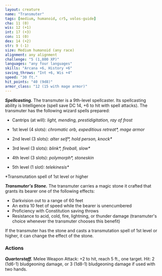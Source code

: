 ```yaml
---
layout: creature
name: "Transmuter"
tags: [medium, humanoid, cr5, volos-guide]
cha: 11 (0)
wis: 12 (+1)
int: 17 (+3)
con: 11 (0)
dex: 14 (+2)
str: 9 (-1)
size: Medium humanoid (any race)
alignment: any alignment
challenge: "5 (1,800 XP)"
languages: "any four languages"
skills: "Arcana +6, History +6"
saving_throws: "Int +6, Wis +4"
speed: "30 ft."
hit_points: "40 (9d8)"
armor_class: "12 (15 with mage armor)"
---
```


***Spellcasting.*** The transmuter is a 9th-level spellcaster. Its spellcasting ability is Intelligence (spell save DC 14, +6 to hit with spell attacks). The transmuter has the following wizard spells prepared:

* Cantrips (at will): <i>light, mending, prestidigitation, ray of frost</i>

* 1st level (4 slots): <i>chromatic orb, expeditious retreat\*, mage armor</i>

* 2nd level (3 slots): <i>alter self\*, hold person, knock\* </i>

* 3rd level (3 slots): <i>blink\*, fireball, slow\* </i>

* 4th level (3 slots): <i>polymorph\*, stoneskin</i>

* 5th level (1 slot): <i>telekinesis\* </i>

*Transmutation spell of 1st level or higher

***Transmuter's Stone.*** The transmuter carries a magic stone it crafted that grants its bearer one of the following effects:

* Darkvision out to a range of 60 feet
* An extra 10 feet of speed while the bearer is unencumbered
* Proficiency with Constitution saving throws
* Resistance to acid, cold, fire, lightning, or thunder damage (transmuter's choice whenever the transmuter chooses this benefit)

If the transmuter has the stone and casts a transmutation spell of 1st level or higher, it can change the effect of the stone.

### Actions

***Quarterstaff.*** Melee Weapon Attack: +2 to hit, reach 5 ft., one target. Hit: 2 (1d6-1) bludgeoning damage, or 3 (1d8-1) bludgeoning damage if used with two hands.
